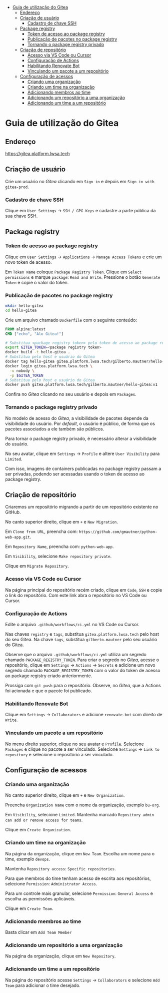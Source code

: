 - [Guia de utilização do Gitea](#guia-de-utilização-do-gitea)
  - [Endereço](#endereço)
  - [Criação de usuário](#criação-de-usuário)
    - [Cadastro de chave SSH](#cadastro-de-chave-ssh)
  - [Package registry](#package-registry)
    - [Token de acesso ao package registry](#token-de-acesso-ao-package-registry)
    - [Publicação de pacotes no package registry](#publicação-de-pacotes-no-package-registry)
    - [Tornando o package registry privado](#tornando-o-package-registry-privado)
  - [Criação de repositório](#criação-de-repositório)
    - [Acesso via VS Code ou Cursor](#acesso-via-vs-code-ou-cursor)
    - [Configuração de Actions](#configuração-de-actions)
    - [Habilitando Renovate Bot](#habilitando-renovate-bot)
    - [Vinculando um pacote a um repositório](#vinculando-um-pacote-a-um-repositório)
  - [Configuração de acessos](#configuração-de-acessos)
    - [Criando uma organização](#criando-uma-organização)
    - [Criando um time na organização](#criando-um-time-na-organização)
    - [Adicionando membros ao time](#adicionando-membros-ao-time)
    - [Adicionando um repositório a uma organização](#adicionando-um-repositório-a-uma-organização)
    - [Adicionando um time a um repositório](#adicionando-um-time-a-um-repositório)

# Guia de utilização do Gitea

## Endereço

https://gitea.platform.lwsa.tech

## Criação de usuário

Crie um usuário no _Gitea_ clicando em `Sign in` e depois em `Sign in with gitea-prod`. 

### Cadastro de chave SSH

Clique em `User Settings` -> `SSH / GPG Keys` e cadastre a parte pública da sua chave SSH.

## Package registry

### Token de acesso ao package registry

Clique em `User Settings` -> `Applications` -> `Manage Access Tokens` e crie um novo token de acesso.

Em `Token Name` coloque `Package Registry Token`. Clique em `Select permissions` e marque `package`: `Read and Write`. Pressione o botão `Generate Token` e copie o valor do token.

### Publicação de pacotes no package registry

```bash
mkdir hello-gitea
cd hello-gitea
```

Crie um arquivo chamado `Dockerfile` com o seguinte conteúdo:

```dockerfile
FROM alpine:latest
CMD ["echo", "Alo Gitea!"]
```

```bash
# Substitua <package registry token> pelo token de acesso ao package registry
export GITEA_TOKEN=<package registry token>
docker build -t hello-gitea .
# Substitua pelo host e usuário do Gitea
docker tag hello-gitea gitea.platform.lwsa.tech/gilberto.mautner/hello-gitea:v1
docker login gitea.platform.lwsa.tech \
  -u nobody \
  -p $GITEA_TOKEN
# Substitua pelo host e usuário do Gitea
docker push gitea.platform.lwsa.tech/gilberto.mautner/hello-gitea:v1
```

Confira no _Gitea_ clicando no seu usuário e depois em `Packages`.

### Tornando o package registry privado

No modelo de acesso do _Gitea_, a visibilidade de pacotes depende da visibilidade do usuário. Por _default_, o usuário é público, de forma que os pacotes associados a ele também são públicos. 

Para tornar o package registry privado, é necessário alterar a visibilidade do usuário.

No seu avatar, clique em `Settings` -> `Profile` e altere `User Visibility` para `Limited`.

Com isso, imagens de containers publicadas no package registry passam a ser privadas, podendo ser acessadas usando o token de acesso ao package registry.

## Criação de repositório

Criaremos um repositório migrando a partir de um repositório existente no GitHub.

No canto superior direito, clique em `+` e `New Migration`.

Em `Clone from URL`, preencha com: `https://github.com/gmautner/python-web-app.git`.

Em `Repository Name`, preencha com: `python-web-app`.

Em `Visibility`, selecione `Make repository private`.

Clique em `Migrate Repository`.

### Acesso via VS Code ou Cursor

Na página principal do repositório recém criado, clique em `Code`, `SSH` e copie o link do repositório. Com este link abra o repositório no VS Code ou Cursor.

### Configuração de Actions

Edite o arquivo `.github/workflows/ci.yml` no VS Code ou Cursor.

Nas chaves `registry` e `tags`, substitua `gitea.platform.lwsa.tech` pelo host do seu Gitea. Na chave `tags`, substitua `gilberto.mautner` pelo seu usuário do Gitea.

Observe que o arquivo `.github/workflows/ci.yml` utiliza um segredo chamado `PACKAGE_REGISTRY_TOKEN`. Para criar o segredo no _Gitea_, acesse o repositório, clique em `Settings` -> `Actions` -> `Secrets` e adicione um novo segredo chamado `PACKAGE_REGISTRY_TOKEN` com o valor do token de acesso ao package registry criado anteriormente.

Prossiga com `git push` para o repositório. Observe, no _Gitea_, que a Actions foi acionada e que o pacote foi publicado.

### Habilitando Renovate Bot

Clique em `Settings` -> `Collaborators` e adicione `renovate-bot` com direito de `Write`.

### Vinculando um pacote a um repositório

No menu direito superior, clique no seu avatar e `Profile`. Selecione `Packages` e clique no pacote a ser vinculado. Selecione `Settings` -> `Link to repository` e selecione o repositório a ser vinculado.

## Configuração de acessos

### Criando uma organização

No canto superior direito, clique em `+` e `New Organization`.

Preencha `Organization Name` com o nome da organização, exemplo `bu-org`.

Em `Visibility`, selecione `Limited`. Mantenha marcado `Repository admin can add or remove access for teams`.

Clique em `Create Organization`.

### Criando um time na organização

Na página da organização, clique em `New Team`. Escolha um nome para o time, exemplo `devops`.

Mantenha `Repository access`: `Specific repositories`. 

Para que membros do time tenham acesso de escrita aos repositórios, selecione `Permission`: `Administrator Access`.

Para um controle mais granular, selecione `Permission`: `General Access` e escolha as permissões aplicáveis.  

Clique em `Create Team`.

### Adicionando membros ao time

Basta clicar em `Add Team Member`

### Adicionando um repositório a uma organização

Na página da organização, clique em `New Repository`.

### Adicionando um time a um repositório

Na página do repositório acesse `Settings` -> `Collaborators` e selecione `Add Team` para adicionar o time desejado.
